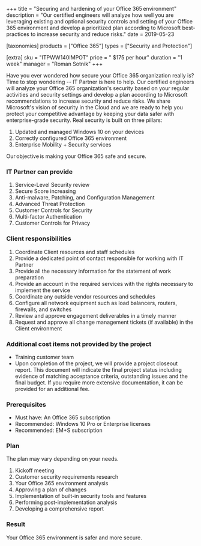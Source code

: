 +++
title = "Securing and hardening of your Office 365 environment"
description = "Our certified engineers will analyze how well you are leveraging existing and optional security controls and setting of your Office 365 environment and develop a prioritized plan according to Microsoft best-practices to increase security and reduce risks."
date = 2019-05-23

[taxonomies]
products = ["Office 365"]
types = ["Security and Protection"]

[extra]
sku = "ITPWW140IMPOT"
price = " $175 per hour"
duration = "1 week"
manager = "Roman Sotnik"
+++

Have you ever wondered how secure your Office 365 organization really
is? Time to stop wondering -- IT Partner is here to help. Our certified
engineers will analyze your Office 365 organization's security based on
your regular activities and security settings and develop a plan
according to Microsoft recommendations to increase security and reduce
risks. We share Microsoft's vision of security in the Cloud and we are
ready to help you protect your competitive advantage by keeping your
data safer with enterprise-grade security. Real security is built on
three pillars:

1.  Updated and managed Windows 10 on your devices
2.  Correctly configured Office 365 environment
3.  Enterprise Mobility + Security services

Our objective is making your Office 365 safe and secure.

### IT Partner can provide

1.  Service-Level Security review
2.  Secure Score increasing
3.  Anti-malware, Patching, and Configuration Management
4.  Advanced Threat Protection
5.  Customer Controls for Security
6.  Multi-factor Authentication
7.  Customer Controls for Privacy

### Client responsibilities

1.  Coordinate Client resources and staff schedules
2.  Provide a dedicated point of contact responsible for working with IT
    Partner
3.  Provide all the necessary information for the statement of work
    preparation
4.  Provide an account in the required services with the rights
    necessary to implement the service 
5.  Coordinate any outside vendor resources and schedules
6.  Configure all network equipment such as load balancers, routers,
    firewalls, and switches
7.  Review and approve engagement deliverables in a timely manner
8.  Request and approve all change management tickets (if available) in
    the Client environment

### Additional cost items not provided by the project

-   Training customer team
-   Upon completion of the project, we will provide a project closeout
    report. This document will indicate the final project status
    including evidence of matching acceptance criteria, outstanding
    issues and the final budget. If you require more extensive
    documentation, it can be provided for an additional fee.

### Prerequisites

-   Must have: An Office 365 subscription
-   Recommended: Windows 10 Pro or Enterprise licenses
-   Recommended: EM+S subscription

### Plan

The plan may vary depending on your needs.

1.  Kickoff meeting
2.  Сustomer security requirements research
3.  Your Office 365 environment analysis
4.  Approving a plan of changes
5.  Implementation of built-in security tools and features
6.  Performing post-implementation analysis
7.  Developing a comprehensive report

### Result

Your Office 365 environment is safer and more secure.